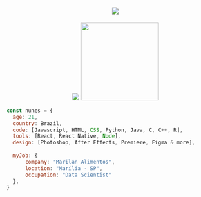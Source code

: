 <h1 align="center">
  <a href="#">
    <img src="https://readme-typing-svg.herokuapp.com/?lines=Hey,+There!+👋;I'm+Nathan+Nunes;and+I+love+☕+Java+☕&center=true&size=28">
  </a>
</h1>

<p align="center">
  <img src="https://github-readme-stats.vercel.app/api?username=nthnunes&show_icons=true&icon_color=4ebcf0&hide_border=true&theme=dark&bg_color=transparent"/>
  <img height="180em" src="https://github-readme-stats.vercel.app/api/top-langs/?username=nthnunes&layout=compact&langs_count=7&hide_border=true&theme=dark&bg_color=transparent"/>
</p>

```javascript
const nunes = {
  age: 21,
  country: Brazil,
  code: [Javascript, HTML, CSS, Python, Java, C, C++, R],
  tools: [React, React Native, Node],
  design: [Photoshop, After Effects, Premiere, Figma & more],
  
  myJob: {
      company: "Marilan Alimentos",
      location: "Marília - SP",
      occupation: "Data Scientist"
  },
}
```
